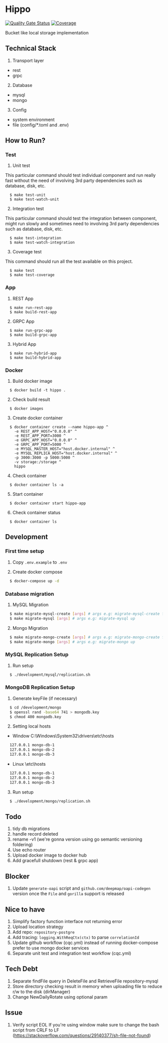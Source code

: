 # Hippo

[![Quality Gate Status](https://sonarcloud.io/api/project_badges/measure?project=go-seidon_hippo&metric=alert_status)](https://sonarcloud.io/summary/new_code?id=go-seidon_hippo)
[![Coverage](https://sonarcloud.io/api/project_badges/measure?project=go-seidon_hippo&metric=coverage)](https://sonarcloud.io/summary/new_code?id=go-seidon_hippo)

Bucket like local storage implementation

## Technical Stack
1. Transport layer
- rest
- grpc
2. Database
- mysql
- mongo
3. Config
- system environment
- file (config/*.toml and .env)

## How to Run?
### Test
1. Unit test

This particular command should test individual component and run really fast without the need of involving 3rd party dependencies such as database, disk, etc.

```
  $ make test-unit
  $ make test-watch-unit
```

2. Integration test

This particular command should test the integration between component, might run slowly and sometimes need to involving 3rd party dependencies such as database, disk, etc.

```
  $ make test-integration
  $ make test-watch-integration
```

3. Coverage test

This command should run all the test available on this project.

```
  $ make test
  $ make test-coverage
```

### App
1. REST App

```
  $ make run-rest-app
  $ make build-rest-app
```

2. GRPC App

```
  $ make run-grpc-app
  $ make build-grpc-app
```

3. Hybrid App

```
  $ make run-hybrid-app
  $ make build-hybrid-app
```

### Docker
1. Build docker image
```
  $ docker build -t hippo .
```

2. Check build result
```
  $ docker images
```

3. Create docker container
```
  $ docker container create --name hippo-app ^
    -e REST_APP_HOST="0.0.0.0" ^
    -e REST_APP_PORT=3000 ^
    -e GRPC_APP_HOST="0.0.0.0" ^
    -e GRPC_APP_PORT=5000 ^
    -e MYSQL_MASTER_HOST="host.docker.internal" ^
    -e MYSQL_REPLICA_HOST="host.docker.internal" ^
    -p 3000:3000 -p 5000:5000 ^
    -v storage:/storage ^
    hippo
```

4. Check container
```
  $ docker container ls -a
```

5. Start container
```
  $ docker container start hippo-app
```

6. Check container status
```
  $ docker container ls
```

## Development
### First time setup
1. Copy `.env.example` to `.env`

2. Create docker compose
```bash
  $ docker-compose up -d
```

### Database migration
1. MySQL Migration
```bash
  $ make migrate-mysql-create [args] # args e.g: migrate-mysql-create file-table
  $ make migrate-mysql [args] # args e.g: migrate-mysql up
```

2. Mongo Migration
```bash
  $ make migrate-mongo-create [args] # args e.g: migrate-mongo-create file-table
  $ make migrate-mongo [args] # args e.g: migrate-mongo up
```

### MySQL Replication Setup
1. Run setup
```bash
  $ ./development/mysql/replication.sh
```

### MongoDB Replication Setup
1. Generate keyFile (if necessary)
```bash
  $ cd /development/mongo
  $ openssl rand -base64 741 > mongodb.key
  $ chmod 400 mongodb.key
```

2. Setting local hosts
- Window
C:\Windows\System32\drivers\etc\hosts
```md
  127.0.0.1 mongo-db-1
  127.0.0.1 mongo-db-2
  127.0.0.1 mongo-db-3
```

- Linux
\etc\hosts
```md
  127.0.0.1 mongo-db-1
  127.0.0.1 mongo-db-2
  127.0.0.1 mongo-db-3
```

3. Run setup
```bash
  $ ./development/mongo/replication.sh
```

## Todo
1. tidy db migrations
2. handle record deleted
3. rename -v1 (we're gonna version using go semantic versioning foldering)
4. Use echo router
5. Upload docker image to docker hub
6. Add gracefull shutdown (rest & grpc app)

## Blocker
1. Update `generate-oapi` script and `github.com/deepmap/oapi-codegen` version once the `File` and `gorilla` support is released

## Nice to have
1. Simplify factory function interface not returning error
2. Upload location strategy
3. Add repo: `repository-postgre`
4. Add tracing: `logging.WithReqCtx(ctx)` to parse `correlationId`
5. Update github workflow (cqc.yml) instead of running docker-compose prefer to use mongo docker services
6. Separate unit test and integration test workflow (cqc.yml)

## Tech Debt
1. Separate findFile query in DeleteFile and RetrieveFile repository-mysql
2. Store directory checking result in memory when uploading file to reduce r/w to the disk (dirManager)
3. Change NewDailyRotate using optional param

## Issue
1. Verify script EOL
If you're using window make sure to change the bash script from CRLF to LF (https://stackoverflow.com/questions/29140377/sh-file-not-found)


